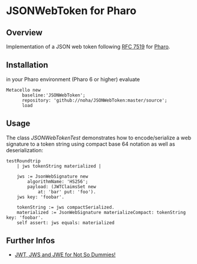 # JSONWebToken for Pharo

## Overview

Implementation of a JSON web token following [RFC 7519](https://tools.ietf.org/html/rfc7519) for [Pharo](http://www.pharo.org).

## Installation

in your Pharo environment (Pharo 6 or higher) evaluate

```Smalltalk
Metacello new
      baseline:'JSONWebToken';
      repository: 'github://noha/JSONWebToken:master/source';
      load
```

## Usage

The class *JSONWebTokenTest* demonstrates how to encode/serialize a web signature to a token string using compact base 64 notation 
as well as deserialization:

```Smalltalk
testRoundtrip
	| jws tokenString materialized |
	
	jws := JsonWebSignature new
		algorithmName: 'HS256';
		payload: (JWTClaimsSet new
			at: 'bar' put: 'foo').
	jws key: 'foobar'.
	
	tokenString := jws compactSerialized.
	materialized := JsonWebSignature materializeCompact: tokenString key: 'foobar'.
	self assert: jws equals: materialized

```

## Further Infos
- [JWT, JWS and JWE for Not So Dummies!](https://medium.facilelogin.com/jwt-jws-and-jwe-for-not-so-dummies-b63310d201a3)
